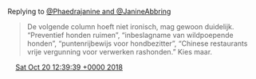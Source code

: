 Replying to [@Phaedrajanine and @JanineAbbring](https://twitter.com/Phaedrajanine/status/1053534722738081792)

> De volgende column hoeft niet ironisch, mag gewoon duidelijk\. “Preventief honden ruimen”, “inbeslagname van wildpoepende honden”, “puntenrijbewijs voor hondbezitter”, “Chinese restaurants vrije vergunning voor verwerken rashonden\.” Kies maar\.

<img src="../../media/tweet.ico" width="12" /> [Sat Oct 20 12:39:39 +0000 2018](https://twitter.com/DromerDenker/status/1053626801665331200)